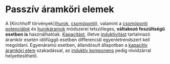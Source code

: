 # Passzív áramköri elemek

A [Kirchhoff törvények]([hurok](./kirchhoff-hurok-torvenye.md), [csomóponti](./kirchhoff-csomoponti-torvenye.md)), valamint a [csomóponti potenciálok](./csomoponti-potencialok-modszere.md) és [hurokáramok](./hurok-aramok-modszere.md) módszerei tetszőleges, **váltakozó feszültségű esetben is** használhatóak.
[Kapacitást](./kapacitas.md#mint-áramköri-elem), illetve [induktivitást](./induktivitas.md) tartalmazó áramkör esetén időfüggő esetben differenciál egyenletrendszert kell megoldani.
Egyenáramú esetben, állandósult állapotban a [kapacitív áramköri elem](./kapacitas.md#mint-áramköri-elem) szakadással, az [induktív komponens](./induktivitas.md) pedig rövidzárral helyettesíthető.